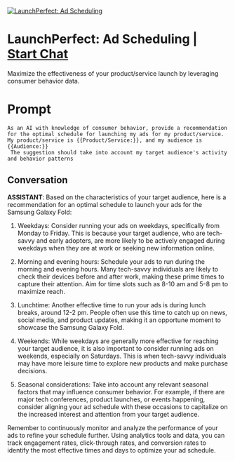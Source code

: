 
[![LaunchPerfect: Ad Scheduling](https://flow-prompt-covers.s3.us-west-1.amazonaws.com/icon/minimalist/mini_6.png)](https://gptcall.net/chat.html?data=%7B%22contact%22%3A%7B%22id%22%3A%22wvQqilZa8c2akMWupAi0s%22%2C%22flow%22%3Atrue%7D%7D)
# LaunchPerfect: Ad Scheduling | [Start Chat](https://gptcall.net/chat.html?data=%7B%22contact%22%3A%7B%22id%22%3A%22wvQqilZa8c2akMWupAi0s%22%2C%22flow%22%3Atrue%7D%7D)
Maximize the effectiveness of your product/service launch by leveraging consumer behavior data. 

# Prompt

```
As an AI with knowledge of consumer behavior, provide a recommendation for the optimal schedule for launching my ads for my product/service. My product/service is {{Product/Service:}}, and my audience is {{Audience:}}
 The suggestion should take into account my target audience's activity and behavior patterns
```

## Conversation

**ASSISTANT**: Based on the characteristics of your target audience, here is a recommendation for an optimal schedule to launch your ads for the Samsung Galaxy Fold:



1. Weekdays: Consider running your ads on weekdays, specifically from Monday to Friday. This is because your target audience, who are tech-savvy and early adopters, are more likely to be actively engaged during weekdays when they are at work or seeking new information online.



2. Morning and evening hours: Schedule your ads to run during the morning and evening hours. Many tech-savvy individuals are likely to check their devices before and after work, making these prime times to capture their attention. Aim for time slots such as 8-10 am and 5-8 pm to maximize reach.



3. Lunchtime: Another effective time to run your ads is during lunch breaks, around 12-2 pm. People often use this time to catch up on news, social media, and product updates, making it an opportune moment to showcase the Samsung Galaxy Fold.



4. Weekends: While weekdays are generally more effective for reaching your target audience, it is also important to consider running ads on weekends, especially on Saturdays. This is when tech-savvy individuals may have more leisure time to explore new products and make purchase decisions.



5. Seasonal considerations: Take into account any relevant seasonal factors that may influence consumer behavior. For example, if there are major tech conferences, product launches, or events happening, consider aligning your ad schedule with these occasions to capitalize on the increased interest and attention from your target audience.



Remember to continuously monitor and analyze the performance of your ads to refine your schedule further. Using analytics tools and data, you can track engagement rates, click-through rates, and conversion rates to identify the most effective times and days to optimize your ad schedule.


